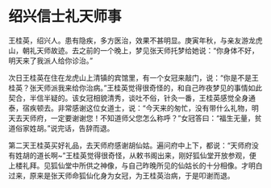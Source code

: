 # 绍兴信士礼天师事

王桂英，绍兴人。患有隐疾，多方医治，效果不甚明显。庚寅年秋，与亲友游龙虎山，朝礼天师故迹。去之前的一个晚上，梦见张天师托梦给她说：“你身体不好，明天来了我派人给你诊治。”

次日王桂英在住在龙虎山上清镇的宾馆里，有一个女冠来敲门，说：“你是不是王桂英？张天师派我来给你治病。”王桂英觉得很奇怪的，和自己昨夜梦见的事情如此契合，半信半疑的。该女冠相貌清秀，谈吐不俗，针灸一番，王桂英感觉全身通泰，宿疾顿去。非常感谢这位女道士，说：“今天来的匆忙，没有带什么礼物，明天去天师府，一定要谢谢您！不知道师父您怎么称呼？”女冠答曰：“福生无量，贫道俗家姓胡。”说完话，告辞而退。

第二天王桂英买好礼品，去天师府感谢胡仙姑。遍问府中上下，都说：“天师府没有姓胡的道长啊~”王桂英觉得很奇怪，从敕书阁出来，刚好狐仙堂开放参观，便上楼礼拜。见狐仙堂中所供之神像，与自己昨晚所见的仙姑长的十分相像。才明白过来，原来是张天师命狐仙化身为女冠，为王桂英治病，于是叩谢而退。
